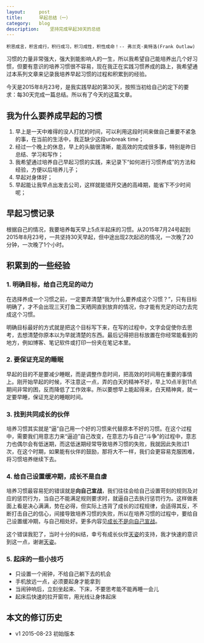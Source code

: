 ```yaml
---
layout:     post
title:      早起总结（一）
category:   blog
description:    坚持完成早起30天的总结
---
```


`积思成言，积言成行，积行成习，积习成性，积性成命！-- 弗兰克·奥特洛(Frank Outlaw)`

习惯的力量非常强大，强大到能影响人的一生，所以我希望自己能培养出几个好习惯，但要有意识的培养习惯很不容易，现在我正在实践习惯养成的路上，我希望通过本系列文章来记录我培养早起习惯的过程和积累到的经验。

今天是2015年8月23号，是我实践早起的第30天，按照当初给自己的定下的要求：每30天完成一篇总结。所以有了今天的这篇文章。

## 我为什么要养成早起的习惯
1. 早上是一天中难得的没人打扰的时间，可以利用这段时间来做自己重要不紧急的事，在当前的生活中，我正缺少这段unbreak time；
2. 经过一个晚上的休息，早上的头脑很清晰，能高效的完成很多事，特别是昨日总结、学习和写作；
3. 我希望通过培养自己早起习惯的实践，来记录下“如何进行习惯养成”的方法和经验，方便以后培养儿子；
4. 早起对身体好； 
5. 早起能让我早点出发去公司，这样就能错开交通的高峰期，能省下不少时间呢；

## 早起习惯记录
根据自己的情况，我要培养每天早上5点半起床的习惯。从2015年7月24号起到2015年8月23号，一共坚持30天早起，但中途出现2次起迟的情况，一次晚了20分钟，一次晚了1个小时。

## 积累到的一些经验
###  1. 明确目标，给自己充足的动力
在选择养成一个习惯之前，一定要弄清楚“我为什么要养成这个习惯？”，只有目标明确了，才不会出现三天打鱼二天晒网直到放弃的情况，你才能有充足的动力去完成这个习惯。

明确目标最好的方式就是把这个目标写下来，在写的过程中，文字会促使你去思考，去想清楚你原本以为早就清楚的东西。最后记得把目标放置在你经常能看到的地方，例如博客、笔记软件或打印一份夹在笔记本里。

### 2. 要保证充足的睡眠
早起的目的不是要减少睡眠，而是调整作息时间，把高效的时间用在重要的事情上。刚开始早起的时候，不注意这一点，弄的白天的精神不好，早上10点半到11点期间非常的困，反而降低了工作效率。所以要想早上能起得来，白天精神爽，就一定要早睡，保证充足的睡眠时间。

### 3. 找到共同成长的伙伴
培养习惯其实就是“逼”自己用一个好的习惯来代替原本不好的习惯。在这个过程中，需要我们用意志力来“逼迫”自己改变，在意志力与自己“斗争”的过程中，意志力也偶尔会有低迷期，而这低迷期经常导致培养习惯的失败，我就因此失败过1次，在这个时期，如果能有伙伴的鼓励，那将大不一样，我们会更容易克服困难，将习惯培养继续下去。

### 4. 给自己设置缓冲期，成长不是自虐
培养习惯最容易犯的错误就是**向自己宣战**，我们往往会给自己设置苛刻的规则及对应的惩罚行为，当自己不能满足规则要求时，就逼自己去执行惩罚行为。这样做表面上看是决心满满，势在必得，但实际上违背了成长的过程规律，会适得其反，不断打击自己的信心，间接导致培养习惯的失败，所以在培养习惯的过程中，要给自己设置缓冲期，与自己相处好。更多内容见[成长不是向自己宣战](http://www.juanjuanliu.com/blog/writing-at-night-14/)。

这个错误我犯了，当时十分的纠结，幸亏有成长伙伴[天姿](http://www.juanjuanliu.com/)的支持，我才快速的意识到这一点，谢谢[天姿](http://www.juanjuanliu.com/)。

###  5. 起床的一些小技巧
- 只设置一个闹钟，不给自己躺下去的机会
- 手机放远一点，必须要起身才能拿到
- 当闹钟响后，立刻坐起来、下床，不要思考能不能再睡一会儿
- 起床后快速的拉开窗帘，用光线让身体起床


## 本文的修订历史
- v1 2015-08-23 初始版本

